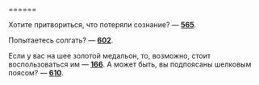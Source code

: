 ======

Хотите притвориться, что потеряли сознание? — [**565**](#n_565).

Попытаетесь солгать? — [**602**](#n_602).

Если у вас на шее золотой медальон, то, возможно, стоит воспользоваться им — [**166**](#n_166). А может быть, вы подпоясаны шелковым поясом? — [**610**](#n_610).

